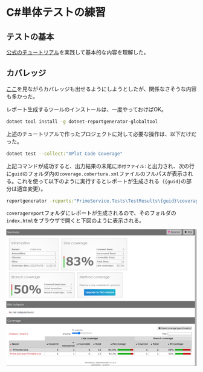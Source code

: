 # C#単体テストの練習

## テストの基本

[公式のチュートリアル](https://learn.microsoft.com/ja-jp/dotnet/core/testing/unit-testing-with-dotnet-test)を実践して基本的な内容を理解した。

## カバレッジ

[ここ](https://learn.microsoft.com/ja-jp/dotnet/core/testing/unit-testing-code-coverage?tabs=windows)を見ながらカバレッジも出せるようにしようとしたが、関係なさそうな内容も多かった。

レポート生成するツールのインストールは、一度やっておけばOK。

```sh
dotnet tool install -g dotnet-reportgenerator-globaltool
```

上述のチュートリアルで作ったプロジェクトに対して必要な操作は、以下だけだった。

```sh
dotnet test --collect:"XPlat Code Coverage"
```

上記コマンドが成功すると、出力結果の末尾に`添付ファイル:`と出力され、次の行に`guid`のフォルダ内の`coverage.cobertura.xml`ファイルのフルパスが表示される。これを使って以下のように実行するとレポートが生成される（`{guid}`の部分は適宜変更）。

```sh
reportgenerator -reports:"PrimeService.Tests\TestResults\{guid}\coverage.cobertura.xml" -targetdir:"coveragereport" -reporttypes:Html
```

`coveragereport`フォルダにレポートが生成されるので、そのフォルダの`index.html`をブラウザで開くと下図のように表示される。

![Coverage Report Sample](media/coverage-report-sample.png)
